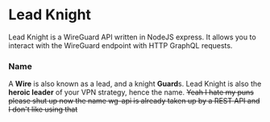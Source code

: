 # Lead Knight
Lead Knight is a WireGuard API written in NodeJS  express. It allows you to interact with the WireGuard endpoint with HTTP GraphQL requests.
### Name
A **Wire** is also known as a lead, and a knight **Guard**s.
Lead Knight is also the **heroic leader** of your VPN strategy, hence the name. ~~Yeah I hate my puns please shut up now the name wg-api is already taken up by a REST API and I don't like using that~~

